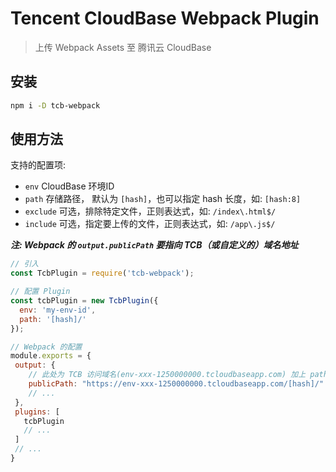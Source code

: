 Tencent CloudBase Webpack Plugin
====================

> 上传 Webpack Assets 至 腾讯云 CloudBase

## 安装

```sh
npm i -D tcb-webpack
```

## 使用方法

支持的配置项:

+ `env` CloudBase 环境ID
+ `path` 存储路径， 默认为 `[hash]`，也可以指定 hash 长度，如: `[hash:8]`
+ `exclude` 可选，排除特定文件，正则表达式，如: `/index\.html$/`
+ `include` 可选，指定要上传的文件，正则表达式，如: `/app\.js$/`

***注: Webpack 的 `output.publicPath` 要指向 TCB（或自定义的）域名地址***

```js
// 引入
const TcbPlugin = require('tcb-webpack');

// 配置 Plugin
const tcbPlugin = new TcbPlugin({
  env: 'my-env-id',
  path: '[hash]/'
});

// Webpack 的配置
module.exports = {
 output: {
    // 此处为 TCB 访问域名(env-xxx-1250000000.tcloudbaseapp.com) 加上 path([hash]/)
    publicPath: "https://env-xxx-1250000000.tcloudbaseapp.com/[hash]/"
    // ...
 },
 plugins: [
   tcbPlugin
   // ...
 ]
 // ...
}
```
